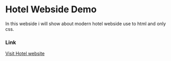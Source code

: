 # Hotel Webside Demo
In this webside i will show about modern hotel webside use to html and only css.

### Link
[Visit Hotel website](https://festive-lamarr-3278cc.netlify.app/)
